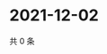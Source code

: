 # 2021-12-02

共 0 条

<!-- BEGIN WEIBO -->
<!-- 最后更新时间 Thu Dec 02 2021 10:36:04 GMT+0800 (China Standard Time) -->

<!-- END WEIBO -->
